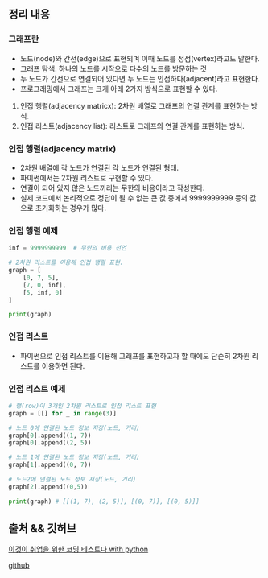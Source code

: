 ## 정리 내용
### 그래프란
- 노드(node)와 간선(edge)으로 표현되며 이때 노드를 정점(vertex)라고도 말한다.
- 그래프 탐색: 하나의 노드를 시작으로 다수의 노드를 방문하는 것
- 두 노드가 간선으로 연결되어 있다면 두 노드는 인접하다(adjacent)라고 표현한다.
- 프로그래밍에서 그래프는 크게 아래 2가지 방식으로 표현할 수 있다.
1) 인접 행렬(adjacency matricx): 2차원 배열로 그래프의 연결 관계를 표현하는 방식.
2) 인접 리스트(adjacency list): 리스트로 그래프의 연결 관계를 표현하는 방식.

### 인접 행렬(adjacency matrix)
- 2차원 배열에 각 노드가 연결된 각 노드가 연결된 형태.
- 파이썬에서는 2차원 리스트로 구현할 수 있다.
- 연결이 되어 있지 않은 노드끼리는 무한의 비용이라고 작성한다.
- 실제 코드에서 논리적으로 정답이 될 수 없는 큰 값 중에서 9999999999 등의 값으로 초기화하는 경우가 많다.

### 인접 행렬 예제
```python
inf = 9999999999  # 무한의 비용 선언

# 2차원 리스트를 이용해 인접 행렬 표현.
graph = [
    [0, 7, 5],
    [7, 0, inf],
    [5, inf, 0]
]

print(graph)
```

### 인접 리스트
- 파이썬으로 인접 리스트를 이용해 그래프를 표현하고자 할 때에도 단순히 2차원 리스트를 이용하면 된다.

### 인접 리스트 예제
```python
# 행(row)이 3개인 2차원 리스트로 인접 리스트 표현
graph = [[] for _ in range(3)]

# 노드 0에 연결된 노드 정보 저장(노드, 거리)
graph[0].append((1, 7))
graph[0].append((2, 5))

# 노드 1에 연결된 노드 정보 저장(노드, 거리)
graph[1].append((0, 7))

# 노드2에 연결된 노드 정보 저장(노드, 거리)
graph[2].append((0,5))

print(graph) # [[(1, 7), (2, 5)], [(0, 7)], [(0, 5)]]
```

## 출처 && 깃허브
[이것이 취업을 위한 코딩 테스트다 with python](http://www.yes24.com/Product/Goods/91433923)

[github](https://github.com/KYUSEONGHAN/python-for-coding-test)